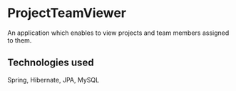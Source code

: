 # ProjectTeamViewer
An application which enables to view projects and team members assigned to them.

## Technologies used
Spring, Hibernate, JPA, MySQL
